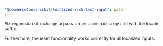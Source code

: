 ```yaml
---
'@commercetools-uikit/localized-rich-text-input': patch
---
```


Fix regression of `onChange` to pass `target.name` and `target.id` with the locale suffix.

Furthermore, the reset functionality works correctly for all localized inputs.
